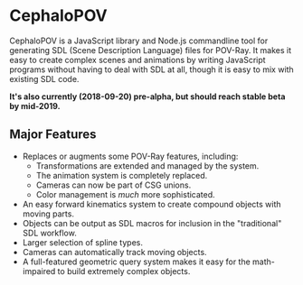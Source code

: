 # CephaloPOV

CephaloPOV is a JavaScript library and Node.js commandline tool for generating 
SDL (Scene Description Language) files for POV-Ray. It makes it easy to create 
complex scenes and animations by writing JavaScript programs without having to 
deal with SDL at all, though it is easy to mix with existing SDL code. 

**It's also currently (2018-09-20) pre-alpha, but should reach stable beta by mid-2019.**

## Major Features

* Replaces or augments some POV-Ray features, including:
  * Transformations are extended and managed by the system.
  * The animation system is completely replaced.
  * Cameras can now be part of CSG unions.
  * Color management is _much_ more sophisticated.
* An easy forward kinematics system to create compound objects with moving parts.
* Objects can be output as SDL macros for inclusion in the "traditional" SDL workflow.
* Larger selection of spline types.
* Cameras can automatically track moving objects.
* A full-featured geometric query system makes it easy for the math-impaired to build extremely complex objects.

